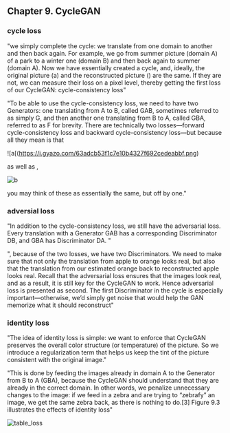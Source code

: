 ## Chapter 9. CycleGAN

### cycle loss
"we simply complete the cycle: we translate from one domain to another and then back again. For example, we go from summer picture (domain A) of a park to a winter one (domain B) and then back again to summer (domain A). Now we have essentially created a cycle, and, ideally, the original picture (a) and the reconstructed picture () are the same. If they are not, we can measure their loss on a pixel level, thereby getting the first loss of our CycleGAN: cycle-consistency loss"

"To be able to use the cycle-consistency loss, we need to have two Generators: one translating from A to B, called GAB, sometimes referred to as simply G, and then another one translating from B to A, called GBA, referred to as F for brevity. There are technically two losses—forward cycle-consistency loss and backward cycle-consistency loss—but because all they mean is that 

![a[(https://i.gyazo.com/63adcb53f1c7e10b4327f692cedeabbf.png)

as well as , 

![b](https://i.gyazo.com/82c40f9739e9be6e5f283bf22e4a67c1.png)

you may think of these as essentially the same, but off by one."

### adversial loss

"In addition to the cycle-consistency loss, we still have the adversarial loss. Every translation with a Generator GAB has a corresponding Discriminator DB, and GBA has Discriminator DA. "

", because of the two losses, we have two Discriminators. We need to make sure that not only the translation from apple to orange looks real, but also that the translation from our estimated orange back to reconstructed apple looks real. Recall that the adversarial loss ensures that the images look real, and as a result, it is still key for the CycleGAN to work. Hence adversarial loss is presented as second. The first Discriminator in the cycle is especially important—otherwise, we’d simply get noise that would help the GAN memorize what it should reconstruct"



### identity loss

"The idea of identity loss is simple: we want to enforce that CycleGAN preserves the overall color structure (or temperature) of the picture. So we introduce a regularization term that helps us keep the tint of the picture consistent with the original image."

"This is done by feeding the images already in domain A to the Generator from B to A (GBA), because the CycleGAN should understand that they are already in the correct domain. In other words, we penalize unnecessary changes to the image: if we feed in a zebra and are trying to “zebrafy” an image, we get the same zebra back, as there is nothing to do.[3] Figure 9.3 illustrates the effects of identity loss"

![table_loss](https://i.gyazo.com/90b60e2027d206f0e9cb815d7de7a42e.png)


